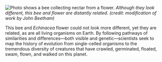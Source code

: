![Photo shows a bee collecting nectar from a flower.][1] _Although they look different, this bee and flower are distantly related. (credit: modification of work by John Beetham)_

This bee and _Echinacea_ flower could not look more different, yet they are related, as are all living organisms on Earth. By following pathways of similarities and differences—both visible and genetic—scientists seek to map the history of evolution from single-celled organisms to the tremendous diversity of creatures that have crawled, germinated, floated, swam, flown, and walked on this planet.

   [1]: https://cnx.org/resources/0cd57476d7ebb02baf5ec6a4876042790eafcea0/Figure_12_00_01.jpg

